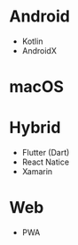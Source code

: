 # Android
- Kotlin
- AndroidX

# macOS

# Hybrid
- Flutter (Dart)
- React Natice
- Xamarin

# Web
- PWA
